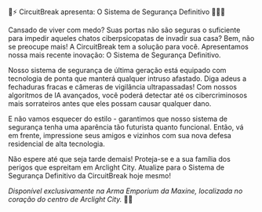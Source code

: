🔋⚡️ CircuitBreak apresenta: O Sistema de Segurança Definitivo 🕵️‍♂️🔥

Cansado de viver com medo? Suas portas não são seguras o suficiente para impedir aqueles chatos ciberpsicopatas de invadir sua casa? Bem, não se preocupe mais! A CircuitBreak tem a solução para você. Apresentamos nossa mais recente inovação: O Sistema de Segurança Definitivo.

Nosso sistema de segurança de última geração está equipado com tecnologia de ponta que manterá qualquer intruso afastado. Diga adeus a fechaduras fracas e câmeras de vigilância ultrapassadas! Com nossos algoritmos de IA avançados, você poderá detectar até os cibercriminosos mais sorrateiros antes que eles possam causar qualquer dano.

E não vamos esquecer do estilo - garantimos que nosso sistema de segurança tenha uma aparência tão futurista quanto funcional. Então, vá em frente, impressione seus amigos e vizinhos com sua nova defesa residencial de alta tecnologia.

Não espere até que seja tarde demais! Proteja-se e a sua família dos perigos que espreitam em Arclight City. Atualize para o Sistema de Segurança Definitivo da CircuitBreak hoje mesmo!

_Disponível exclusivamente na Arma Emporium da Maxine, localizada no coração do centro de Arclight City._ 🌆🔫

